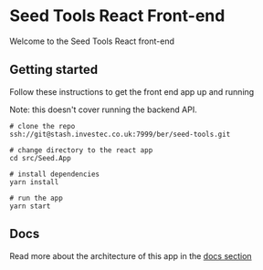 # Seed Tools React Front-end

Welcome to the Seed Tools React front-end

## Getting started

Follow these instructions to get the front end app up and running

Note: this doesn't cover running the backend API.

    # clone the repo
    ssh://git@stash.investec.co.uk:7999/ber/seed-tools.git

    # change directory to the react app
    cd src/Seed.App

    # install dependencies
    yarn install

    # run the app
    yarn start

## Docs

Read more about the architecture of this app in the [docs section](docs/README.md)